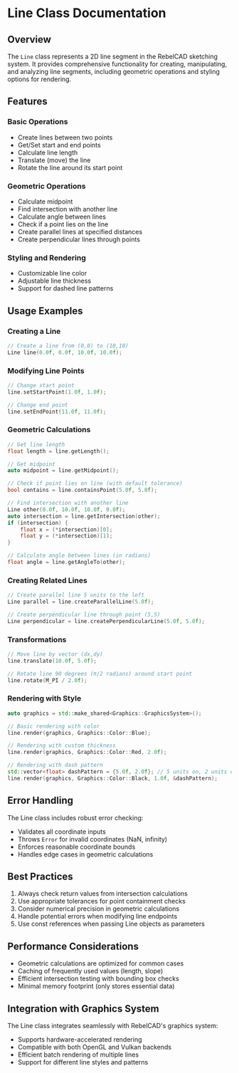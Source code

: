 # Line Class Documentation

## Overview

The `Line` class represents a 2D line segment in the RebelCAD sketching system. It provides comprehensive functionality for creating, manipulating, and analyzing line segments, including geometric operations and styling options for rendering.

## Features

### Basic Operations

- Create lines between two points
- Get/Set start and end points
- Calculate line length
- Translate (move) the line
- Rotate the line around its start point

### Geometric Operations

- Calculate midpoint
- Find intersection with another line
- Calculate angle between lines
- Check if a point lies on the line
- Create parallel lines at specified distances
- Create perpendicular lines through points

### Styling and Rendering

- Customizable line color
- Adjustable line thickness
- Support for dashed line patterns

## Usage Examples

### Creating a Line

```cpp
// Create a line from (0,0) to (10,10)
Line line(0.0f, 0.0f, 10.0f, 10.0f);
```

### Modifying Line Points

```cpp
// Change start point
line.setStartPoint(1.0f, 1.0f);

// Change end point
line.setEndPoint(11.0f, 11.0f);
```

### Geometric Calculations

```cpp
// Get line length
float length = line.getLength();

// Get midpoint
auto midpoint = line.getMidpoint();

// Check if point lies on line (with default tolerance)
bool contains = line.containsPoint(5.0f, 5.0f);

// Find intersection with another line
Line other(0.0f, 10.0f, 10.0f, 0.0f);
auto intersection = line.getIntersection(other);
if (intersection) {
    float x = (*intersection)[0];
    float y = (*intersection)[1];
}

// Calculate angle between lines (in radians)
float angle = line.getAngleTo(other);
```

### Creating Related Lines

```cpp
// Create parallel line 5 units to the left
Line parallel = line.createParallelLine(5.0f);

// Create perpendicular line through point (5,5)
Line perpendicular = line.createPerpendicularLine(5.0f, 5.0f);
```

### Transformations

```cpp
// Move line by vector (dx,dy)
line.translate(10.0f, 5.0f);

// Rotate line 90 degrees (π/2 radians) around start point
line.rotate(M_PI / 2.0f);
```

### Rendering with Style

```cpp
auto graphics = std::make_shared<Graphics::GraphicsSystem>();

// Basic rendering with color
line.render(graphics, Graphics::Color::Blue);

// Rendering with custom thickness
line.render(graphics, Graphics::Color::Red, 2.0f);

// Rendering with dash pattern
std::vector<float> dashPattern = {5.0f, 2.0f}; // 5 units on, 2 units off
line.render(graphics, Graphics::Color::Black, 1.0f, &dashPattern);
```

## Error Handling

The Line class includes robust error checking:

- Validates all coordinate inputs
- Throws `Error` for invalid coordinates (NaN, infinity)
- Enforces reasonable coordinate bounds
- Handles edge cases in geometric calculations

## Best Practices

1. Always check return values from intersection calculations
2. Use appropriate tolerances for point containment checks
3. Consider numerical precision in geometric calculations
4. Handle potential errors when modifying line endpoints
5. Use const references when passing Line objects as parameters

## Performance Considerations

- Geometric calculations are optimized for common cases
- Caching of frequently used values (length, slope)
- Efficient intersection testing with bounding box checks
- Minimal memory footprint (only stores essential data)

## Integration with Graphics System

The Line class integrates seamlessly with RebelCAD's graphics system:
- Supports hardware-accelerated rendering
- Compatible with both OpenGL and Vulkan backends
- Efficient batch rendering of multiple lines
- Support for different line styles and patterns
